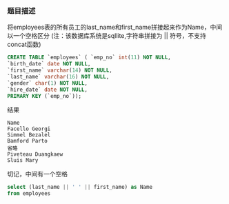 ### 题目描述
将employees表的所有员工的last_name和first_name拼接起来作为Name，中间以一个空格区分
(注：该数据库系统是sqllite,字符串拼接为 || 符号，不支持concat函数)
```sql
CREATE TABLE `employees` ( `emp_no` int(11) NOT NULL,
`birth_date` date NOT NULL,
`first_name` varchar(14) NOT NULL,
`last_name` varchar(16) NOT NULL,
`gender` char(1) NOT NULL,
`hire_date` date NOT NULL,
PRIMARY KEY (`emp_no`));
```

结果
```
Name
Facello Georgi
Simmel Bezalel
Bamford Parto
省略
Piveteau Duangkaew
Sluis Mary
```

切记，中间有一个空格
```sql
select (last_name || ' ' || first_name) as Name 
from employees
```